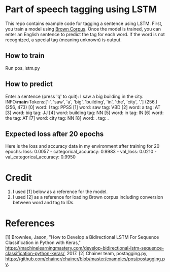 # Part of speech tagging using LSTM

This repo contains example code for tagging a sentence using LSTM.
First, you train a model using [Brown Corpus](https://en.wikipedia.org/wiki/Brown_Corpus).
Once the model is trained, you can enter an English sentence to predict the tag for each word.
If the word is not recognized, a special tag <UNK> (meaning unknown) is output.

## How to train
Run pos_lstm.py

## How to predict

Enter a sentence (press 'q' to quit): I saw a big building in the city.
INFO:__main__:Tokens:['I', 'saw', 'a', 'big', 'building', 'in', 'the', 'city', '.']
(256,)
(256, 473)
\[0\] word: I tag: PPSS
[1] word: saw tag: VBD
[2] word: a tag: AT
[3] word: big tag: JJ
[4] word: building tag: NN
[5] word: in tag: IN
[6] word: the tag: AT
[7] word: city tag: NN
[8] word: . tag: .

## Expected loss after 20 epochs
Here is the loss and accuracy data in my environment after training for 20 epochs:
 loss: 0.0057 - categorical_accuracy: 0.9983 - val_loss: 0.0210 - val_categorical_accuracy: 0.9950

# Credit
1. I used [1] below as a reference for the model.
2. I used [2] as a reference for loading Brown corpus including conversion between word and tag to IDs.

# References
[1] Brownlee, Jason, "How to Develop a Bidirectional LSTM For Sequence Classification in Python with Keras,"
 https://machinelearningmastery.com/develop-bidirectional-lstm-sequence-classification-python-keras/, 2017.
[2] Chainer team, postagging.py, https://github.com/chainer/chainer/blob/master/examples/pos/postagging.py.
